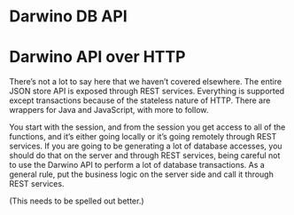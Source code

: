 Darwino DB API
=======================

# Darwino API over HTTP
There’s not a lot to say here that we haven’t covered elsewhere. The entire JSON store API is exposed through REST services. Everything is supported except transactions because of the stateless nature of HTTP. There are wrappers for Java and JavaScript, with more to follow.

You start with the session, and from the session you get access to all of the functions, and it’s either going locally or it’s going remotely through REST services. If you are going to be generating a lot of database accesses, you should do that on the server and through REST services, being careful not to use the Darwino API to perform a lot of database transactions. As a general rule, put the business logic on the server side and call it through REST services.

(This needs to be spelled out better.)
